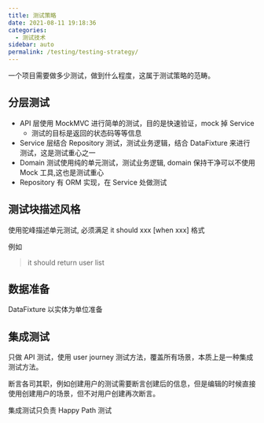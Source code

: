 ```yaml
---
title: 测试策略
date: 2021-08-11 19:18:36
categories: 
  - 测试技术
sidebar: auto
permalink: /testing/testing-strategy/
---
```


一个项目需要做多少测试，做到什么程度，这属于测试策略的范畴。

## 分层测试

- API 层使用 MockMVC 进行简单的测试，目的是快速验证，mock 掉 Service
  - 测试的目标是返回的状态码等等信息
- Service 层结合 Repository 测试，测试业务逻辑，结合 DataFixture 来进行测试，这是测试重心之一
- Domain 测试使用纯的单元测试，测试业务逻辑, domain 保持干净可以不使用 Mock 工具,这也是测试重心
- Repository 有 ORM 实现，在 Service 处做测试

## 测试块描述风格

使用驼峰描述单元测试, 必须满足 it should xxx [when xxx] 格式

例如 

> it should return user list


## 数据准备

DataFixture 以实体为单位准备
  
## 集成测试

只做 API 测试，使用 user journey 测试方法，覆盖所有场景，本质上是一种集成测试方法。

断言各司其职，例如创建用户的测试需要断言创建后的信息，但是编辑的时候直接使用创建用户的场景，但不对用户创建再次断言。

集成测试只负责 Happy Path 测试


